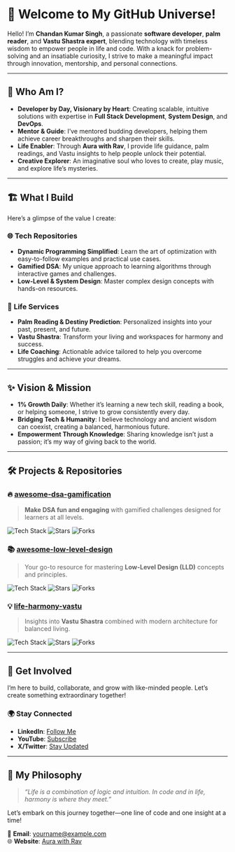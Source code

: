# 🌟 Welcome to My GitHub Universe!  

Hello! I’m **Chandan Kumar Singh**, a passionate **software developer**, **palm reader**, and **Vastu Shastra expert**, blending technology with timeless wisdom to empower people in life and code. With a knack for problem-solving and an insatiable curiosity, I strive to make a meaningful impact through innovation, mentorship, and personal connections.  

---  

## 🚀 Who Am I?  

- **Developer by Day, Visionary by Heart**: Creating scalable, intuitive solutions with expertise in **Full Stack Development**, **System Design**, and **DevOps**.  
- **Mentor & Guide**: I’ve mentored budding developers, helping them achieve career breakthroughs and sharpen their skills.  
- **Life Enabler**: Through **Aura with Rav**, I provide life guidance, palm readings, and Vastu insights to help people unlock their potential.  
- **Creative Explorer**: An imaginative soul who loves to create, play music, and explore life’s mysteries.  

---  

## 🏗️ What I Build  

Here’s a glimpse of the value I create:  

### 🌐 **Tech Repositories**  
- **Dynamic Programming Simplified**: Learn the art of optimization with easy-to-follow examples and practical use cases.  
- **Gamified DSA**: My unique approach to learning algorithms through interactive games and challenges.  
- **Low-Level & System Design**: Master complex design concepts with hands-on resources.  

### 🔮 **Life Services**  
- **Palm Reading & Destiny Prediction**: Personalized insights into your past, present, and future.  
- **Vastu Shastra**: Transform your living and workspaces for harmony and success.  
- **Life Coaching**: Actionable advice tailored to help you overcome struggles and achieve your dreams.  

---

## ✨ Vision & Mission  

- **1% Growth Daily**: Whether it’s learning a new tech skill, reading a book, or helping someone, I strive to grow consistently every day.  
- **Bridging Tech & Humanity**: I believe technology and ancient wisdom can coexist, creating a balanced, harmonious future.  
- **Empowerment Through Knowledge**: Sharing knowledge isn’t just a passion; it’s my way of giving back to the world.  

---

## 🛠️ Projects & Repositories  

### 🔥 [**awesome-dsa-gamification**](https://github.com/yourusername/awesome-dsa-gamification)  
> **Make DSA fun and engaging** with gamified challenges designed for learners at all levels.  

![Tech Stack](https://img.shields.io/badge/Tech%20Stack-JavaScript%20%7C%20Java%20%7C%20Python-blue) ![Stars](https://img.shields.io/github/stars/yourusername/awesome-dsa-gamification) ![Forks](https://img.shields.io/github/forks/yourusername/awesome-dsa-gamification)  

### 📚 [**awesome-low-level-design**](https://github.com/yourusername/awesome-low-level-design)  
> Your go-to resource for mastering **Low-Level Design (LLD)** concepts and principles.  

![Tech Stack](https://img.shields.io/badge/Tech%20Stack-Java-orange) ![Stars](https://img.shields.io/github/stars/yourusername/awesome-low-level-design) ![Forks](https://img.shields.io/github/forks/yourusername/awesome-low-level-design)  

### 💡 [**life-harmony-vastu**](https://github.com/yourusername/life-harmony-vastu)  
> Insights into **Vastu Shastra** combined with modern architecture for balanced living.  

![Tech Stack](https://img.shields.io/badge/Inspired%20by-Ancient%20Wisdom-yellow) ![Stars](https://img.shields.io/github/stars/yourusername/life-harmony-vastu) ![Forks](https://img.shields.io/github/forks/yourusername/life-harmony-vastu)  

---

## 🌟 Get Involved  

I’m here to build, collaborate, and grow with like-minded people. Let’s create something extraordinary together!  

### 🌍 Stay Connected  

- **LinkedIn**: [Follow Me](https://www.linkedin.com/in/rav-chandan-kumar-singh-767374315/)  
- **YouTube**: [Subscribe](https://www.youtube.com/@aurawithrav)  
- **X/Twitter**: [Stay Updated](https://x.com/ravchandan1)  

---

## 💬 My Philosophy  

> *“Life is a combination of logic and intuition. In code and in life, harmony is where they meet.”*  

Let’s embark on this journey together—one line of code and one insight at a time!  

📧 **Email**: yourname@example.com  
🌐 **Website**: [Aura with Rav](https://topmate.io/aura_with_rav)  
